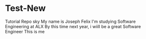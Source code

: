 # Test-New
Tutorial Repo sky
My name is Joseph Felix
I'm studying Software Engineering at ALX
By this time next year, i wiill be a great Software Engineer
This is me
